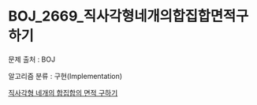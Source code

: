 # BOJ_2669_직사각형네개의합집합면적구하기
문제 출처 : BOJ

알고리즘 분류 : 구현(Implementation)

[직사각형 네개의 합집합의 면적 구하기](https://www.acmicpc.net/problem/2669)
